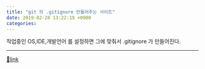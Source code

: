 ```yaml
---
title: "git 의 .gitignore 만들어주는 사이트"
date: 2019-02-28 13:22:19 +0900
categories: 
---
```

  

작업중인 OS,IDE,개발언어 를 설정하면 그에 맞춰서 .gitignore 가 만들어진다.



  ***
[🔗link](http://www.mins01.com/mh/tech/read/1259)